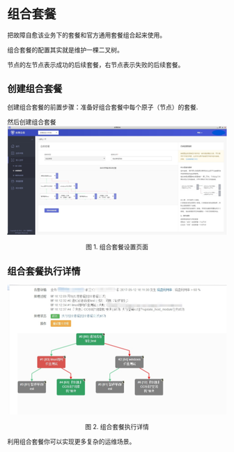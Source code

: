 # 组合套餐

把故障自愈该业务下的套餐和官方通用套餐组合起来使用。

组合套餐的配置其实就是维护一棵二叉树。

节点的左节点表示成功的后续套餐，右节点表示失败的后续套餐。

## 创建组合套餐

创建组合套餐的前置步骤：准备好组合套餐中每个原子（节点）的套餐.

然后创建组合套餐
![](../assets/14955228844734.jpg)
<center>图 1. 组合套餐设置页面</center>

## 组合套餐执行详情

![](../assets/14955229063739.jpg)
<center>图 2. 组合套餐执行详情</center>

利用组合套餐你可以实现更多复杂的运维场景。
